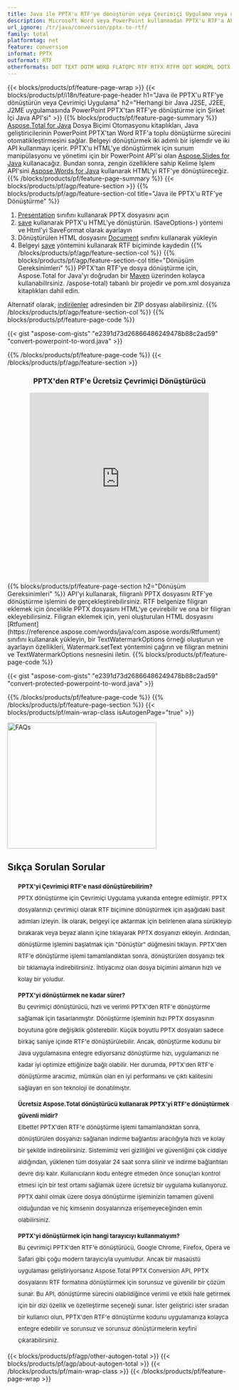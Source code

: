 ```yaml
---
title: Java ile PPTX'u RTF'ye dönüştürün veya Çevrimiçi Uygulama veya ücretsiz Çevrimiçi Dönüştürücü ile 
description: Microsoft Word veya PowerPoint kullanmadan PPTX'u RTF'a Aktarmak için Java API veya çevrimiçi. Kodu entegre etmeden önce ücretsiz POT'den CSV'e çevrimiçi dönüştürücüyü hızlı bir şekilde test edin. 
url_ignore: /tr/java/conversion/pptx-to-rtf/
family: total
platformtag: net
feature: conversion
informat: PPTX
outformat: RTF
otherformats: DOT TEXT DOTM WORD FLATOPC RTF RTFX RTFM ODT WORDML DOTX OTT
---
```

{{< blocks/products/pf/feature-page-wrap >}}
{{< blocks/products/pf/i18n/feature-page-header h1="Java ile PPTX'u RTF'ye dönüştürün veya Çevrimiçi Uygulama" h2="Herhangi bir Java J2SE, J2EE, J2ME uygulamasında PowerPoint PPTX'tan RTF'ye dönüştürme için Şirket İçi Java API'si" >}}
{{% blocks/products/pf/feature-page-summary %}}
[Aspose.Total for Java](https://products.aspose.com/total/java/) Dosya Biçimi Otomasyonu kitaplıkları, Java geliştiricilerinin PowerPoint PPTX'tan Word RTF'a toplu dönüştürme sürecini otomatikleştirmesini sağlar. Belgeyi dönüştürmek iki adımlı bir işlemdir ve iki API kullanmayı içerir. PPTX'u HTML'ye dönüştürmek için sunum manipülasyonu ve yönetimi için bir PowerPoint API'si olan [Aspose.Slides for Java](https://products.aspose.com/slides/java/) kullanacağız. Bundan sonra, zengin özelliklere sahip Kelime İşlem API'sini [Aspose.Words for Java](https://products.aspose.com/words/java/) kullanarak HTML'yi RTF'ye dönüştüreceğiz.
{{% /blocks/products/pf/feature-page-summary  %}}
{{< blocks/products/pf/agp/feature-section >}}
{{% blocks/products/pf/agp/feature-section-col title="Java ile PPTX'u RTF'ye Dönüştürme" %}}
1. [Presentation](https://reference.aspose.com/slides/java/com.aspose.slides/Presentation) sınıfını kullanarak PPTX dosyasını açın
2. [save](https://reference.aspose.com/slides/java/com.aspose.slides/Presentation#save-java.lang.String-int-com.aspose.slides) kullanarak PPTX'u HTML'ye dönüştürün. ISaveOptions-) yöntemi ve Html'yi SaveFormat olarak ayarlayın
3. Dönüştürülen HTML dosyasını [Document](https://reference.aspose.com/words/java/com.aspose.words/Document) sınıfını kullanarak yükleyin
4. Belgeyi [save](https://reference.aspose.com/words/java/com.aspose.words/Document#save(java.lang.String,int)) yöntemini kullanarak RTF biçiminde kaydedin
{{% /blocks/products/pf/agp/feature-section-col %}}
{{% blocks/products/pf/agp/feature-section-col title="Dönüşüm Gereksinimleri" %}}
PPTX'tan RTF'ye dosya dönüştürme için, Aspose.Total for Java'yı doğrudan bir [Maven](https://repository.aspose.com/webapp/#/artifacts/browse/tree/General/repo/com/aspose) üzerinden kolayca kullanabilirsiniz. /aspose-total) tabanlı bir projedir ve pom.xml dosyanıza kitaplıkları dahil edin.

Alternatif olarak, [indirilenler](https://releases.aspose.com/total/java) adresinden bir ZIP dosyası alabilirsiniz.
{{% /blocks/products/pf/agp/feature-section-col %}}
{{% blocks/products/pf/feature-page-code %}}

{{< gist "aspose-com-gists" "e2391d73d26866486249478b88c2ad59" "convert-powerpoint-to-word.java" >}}


{{% /blocks/products/pf/feature-page-code %}}
{{< /blocks/products/pf/agp/feature-section >}}

<div class="container-fluid agp-content bg-white aboutfile box-1 vh100 section nopbtm">
<div class=container>
<div class=row>
<div class="demobox tc col-md-12 padding-0" align="center">

<h3>PPTX'den RTF'e Ücretsiz Çevrimiçi Dönüştürücü</h3>

<iframe style="border: none; height: 426px;" scrolling="no" src="https://total-conversion-app-65z5r2lp.qa.k8s.dynabic.com/?to=rtf&from=pptx" id="child-iframe" width="80%"></iframe>

</div></div>
</div></div>
{{% blocks/products/pf/feature-page-section  h2="Dönüşüm Gereksinimleri" %}}
API'yi kullanarak, filigranlı PPTX dosyasını RTF'ye dönüştürme işlemini de gerçekleştirebilirsiniz. RTF belgenize filigran eklemek için öncelikle PPTX dosyasını HTML'ye çevirebilir ve ona bir filigran ekleyebilirsiniz. Filigran eklemek için, yeni oluşturulan HTML dosyasını [Rtfument](https://reference.aspose.com/words/java/com.aspose.words/Rtfument) sınıfını kullanarak yükleyin, bir TextWatermarkOptions örneği oluşturun ve ayarlayın özellikleri, Watermark.setText yöntemini çağırın ve filigran metnini ve TextWatermarkOptions nesnesini iletin.  
{{% blocks/products/pf/feature-page-code %}}

{{< gist "aspose-com-gists" "e2391d73d26866486249478b88c2ad59" "convert-protected-powerpoint-to-word.java" >}}

{{% /blocks/products/pf/feature-page-code  %}}
{{% /blocks/products/pf/feature-page-section %}}
{{< blocks/products/pf/main-wrap-class isAutogenPage="true" >}}
<style>.howtolist li{margin-right: 0!important;line-height: 26px;position: relative;margin-bottom: 10px;font-size: 13px;list-style-type: none;}</style>
<div class="col-md-12 tl bg-gray-dark howtolist section">
  <a class="anchor" name="faqpage"></a>
  <div class="container tl dflex" itemscope="" itemtype="https://schema.org/FAQPage">
      <div class="col-md-4 howtosectiongfx">
          <img class="social-panel-hide-on-mobile" src="https://www.groupdocs.cloud/templates/brand/images/groupdocs/conversion/groupdocs_conversion-brand.png" alt="FAQs" width="335" height="283">
      </div>
      <div class="howtosection col-md-8">
          <div>
              <h2>Sıkça Sorulan Sorular</h2>
              <ul>
                  <li itemscope="" itemprop="mainEntity" itemtype="https://schema.org/Question">
                      <div>
                          <span itemprop="name"><b>PPTX'yi Çevrimiçi RTF'e nasıl dönüştürebilirim?</b></span>
                      </div>
                      <div itemscope="" itemprop="acceptedAnswer" itemtype="https://schema.org/Answer">
                          <span itemprop="text">PPTX dönüştürme için Çevrimiçi Uygulama yukarıda entegre edilmiştir. PPTX dosyalarınızı çevrimiçi olarak RTF biçimine dönüştürmek için aşağıdaki basit adımları izleyin. İlk olarak, belgeyi içe aktarmak için belirlenen alana sürükleyip bırakarak veya beyaz alanın içine tıklayarak PPTX dosyanızı ekleyin. Ardından, dönüştürme işlemini başlatmak için "Dönüştür" düğmesini tıklayın. PPTX'den RTF'e dönüştürme işlemi tamamlandıktan sonra, dönüştürülen dosyanızı tek bir tıklamayla indirebilirsiniz. İhtiyacınız olan dosya biçimini almanın hızlı ve kolay bir yoludur.</span>
                      </div>
                  </li>
                  <li itemscope="" itemprop="mainEntity" itemtype="https://schema.org/Question">
                      <div>
                          <span itemprop="name"><b>PPTX'yi dönüştürmek ne kadar sürer?</b></span>
                      </div>
                      <div itemscope="" itemprop="acceptedAnswer" itemtype="https://schema.org/Answer">
                          <span itemprop="text">Bu çevrimiçi dönüştürücü, hızlı ve verimli PPTX'den RTF'e dönüştürme sağlamak için tasarlanmıştır. Dönüştürme işleminin hızı PPTX dosyasının boyutuna göre değişiklik gösterebilir. Küçük boyutlu PPTX dosyaları sadece birkaç saniye içinde RTF'e dönüştürülebilir. Ancak, dönüştürme kodunu bir Java uygulamasına entegre ediyorsanız dönüştürme hızı, uygulamanızı ne kadar iyi optimize ettiğinize bağlı olabilir. Her durumda, PPTX'den RTF'e dönüştürme aracımız, mümkün olan en iyi performansı ve çıktı kalitesini sağlayan en son teknoloji ile donatılmıştır.</span>
                      </div>
                  </li>
                  <li itemscope="" itemprop="mainEntity" itemtype="https://schema.org/Question">
                      <div>
                          <span itemprop="name"><b>Ücretsiz Aspose.Total dönüştürücü kullanarak PPTX'yi RTF'e dönüştürmek güvenli midir?</b></span>
                      </div>
                      <div itemscope="" itemprop="acceptedAnswer" itemtype="https://schema.org/Answer">
                          <span itemprop="text">Elbette! PPTX'den RTF'e dönüştürme işlemi tamamlandıktan sonra, dönüştürülen dosyanızı sağlanan indirme bağlantısı aracılığıyla hızlı ve kolay bir şekilde indirebilirsiniz. Sistemimiz veri gizliliğini ve güvenliğini çok ciddiye aldığından, yüklenen tüm dosyalar 24 saat sonra silinir ve indirme bağlantıları devre dışı kalır. Kullanıcıların kodu entegre etmeden önce sonuçları kontrol etmesi için bir test ortamı sağlamak üzere ücretsiz bir uygulama kullanıyoruz. PPTX dahil olmak üzere dosya dönüştürme işleminizin tamamen güvenli olduğundan ve hiç kimsenin dosyalarınıza erişemeyeceğinden emin olabilirsiniz.</span>
                      </div>
                  </li>                 
                  <li itemscope="" itemprop="mainEntity" itemtype="https://schema.org/Question">
                      <div>
                          <span itemprop="name"><b>PPTX'yi dönüştürmek için hangi tarayıcıyı kullanmalıyım?</b></span>
                      </div>
                      <div itemscope="" itemprop="acceptedAnswer" itemtype="https://schema.org/Answer">
                          <span itemprop="text">Bu çevrimiçi PPTX'den RTF'e dönüştürücü, Google Chrome, Firefox, Opera ve Safari gibi çoğu modern tarayıcıyla uyumludur. Ancak bir masaüstü uygulaması geliştiriyorsanız Aspose.Total PPTX Conversion API, PPTX dosyalarını RTF formatına dönüştürmek için sorunsuz ve güvenilir bir çözüm sunar. Bu API, dönüştürme sürecini olabildiğince verimli ve etkili hale getirmek için bir dizi özellik ve özelleştirme seçeneği sunar. İster geliştirici ister sıradan bir kullanıcı olun, PPTX'den RTF'e dönüştürme kodunu uygulamanıza kolayca entegre edebilir ve sorunsuz ve sorunsuz dönüştürmelerin keyfini çıkarabilirsiniz.</span>
                      </div>
                  </li>
              </ul>
          </div>
      </div>
  </div>
{{< blocks/products/pf/agp/other-autogen-total >}}
{{< blocks/products/pf/agp/about-autogen-total >}} 
{{< /blocks/products/pf/main-wrap-class >}}
{{< /blocks/products/pf/feature-page-wrap >}}